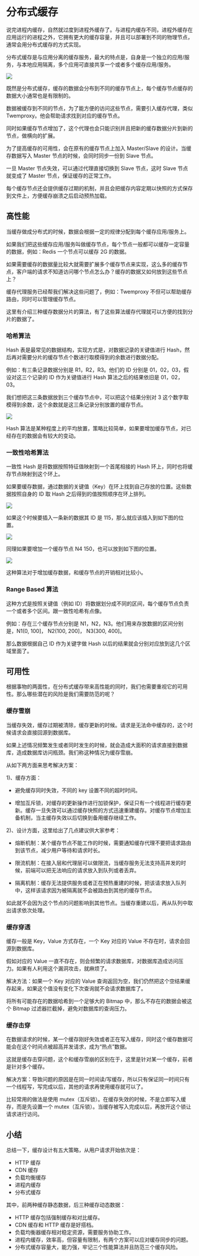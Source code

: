 # 分布式缓存
 说完进程内缓存，自然就过度到进程外缓存了。与进程内缓存不同，进程外缓存在应用运行的进程之外，它拥有更大的缓存容量，并且可以部署到不同的物理节点，通常会用分布式缓存的方式实现。
 
 分布式缓存是与应用分离的缓存服务，最大的特点是，自身是一个独立的应用/服务，与本地应用隔离，多个应用可直接共享一个或者多个缓存应用/服务。
 
 ![](https://user-gold-cdn.xitu.io/2019/9/22/16d56a81b9116323?imageView2/0/w/1280/h/960/format/webp/ignore-error/1)
 
 既然是分布式缓存，缓存的数据会分布到不同的缓存节点上，每个缓存节点缓存的数据大小通常也是有限制的。
 
 数据被缓存到不同的节点，为了能方便的访问这些节点，需要引入缓存代理，类似 Twemproxy。他会帮助请求找到对应的缓存节点。
 
 同时如果缓存节点增加了，这个代理也会只能识别并且把新的缓存数据分片到新的节点，做横向的扩展。
 
 为了提高缓存的可用性，会在原有的缓存节点上加入 Master/Slave 的设计。当缓存数据写入 Master 节点的时候，会同时同步一份到 Slave 节点。
 
 一旦 Master 节点失效，可以通过代理直接切换到 Slave 节点，这时 Slave 节点就变成了 Master 节点，保证缓存的正常工作。
 
 每个缓存节点还会提供缓存过期的机制，并且会把缓存内容定期以快照的方式保存到文件上，方便缓存崩溃之后启动预热加载。
 
## 高性能
   当缓存做成分布式的时候，数据会根据一定的规律分配到每个缓存应用/服务上。
   
   如果我们把这些缓存应用/服务叫做缓存节点，每个节点一般都可以缓存一定容量的数据，例如：Redis 一个节点可以缓存 2G 的数据。
   
   如果需要缓存的数据量比较大就需要扩展多个缓存节点来实现，这么多的缓存节点，客户端的请求不知道访问哪个节点怎么办？缓存的数据又如何放到这些节点上？
   
   缓存代理服务已经帮我们解决这些问题了，例如：Twemproxy 不但可以帮助缓存路由，同时可以管理缓存节点。
   
   这里有介绍三种缓存数据分片的算法，有了这些算法缓存代理就可以方便的找到分片的数据了。
   
### 哈希算法
Hash 表是最常见的数据结构，实现方式是，对数据记录的关键值进行 Hash，然后再对需要分片的缓存节点个数进行取模得到的余数进行数据分配。

例如：有三条记录数据分别是 R1，R2，R3。他们的 ID 分别是 01，02，03，假设对这三个记录的 ID 作为关键值进行 Hash 算法之后的结果依旧是 01，02，03。

我们想把这三条数据放到三个缓存节点中，可以把这个结果分别对 3 这个数字取模得到余数，这个余数就是这三条记录分别放置的缓存节点。

![](https://user-gold-cdn.xitu.io/2019/9/22/16d56a94217adb7b?imageView2/0/w/1280/h/960/format/webp/ignore-error/1)

Hash 算法是某种程度上的平均放置，策略比较简单，如果要增加缓存节点，对已经存在的数据会有较大的变动。

###  一致性哈希算法
   一致性 Hash 是将数据按照特征值映射到一个首尾相接的 Hash 环上，同时也将缓存节点映射到这个环上。
    
   如果要缓存数据，通过数据的关键值（Key）在环上找到自己存放的位置。这些数据按照自身的 ID 取 Hash 之后得到的值按照顺序在环上排列。
   
   ![](https://user-gold-cdn.xitu.io/2019/9/22/16d56a9d134c1e6a?imageView2/0/w/1280/h/960/format/webp/ignore-error/1)
   
   如果这个时候要插入一条新的数据其 ID 是 115，那么就应该插入到如下图的位置。
   
   ![](https://user-gold-cdn.xitu.io/2019/9/22/16d56aa0797af888?imageView2/0/w/1280/h/960/format/webp/ignore-error/1)
   
   同理如果要增加一个缓存节点 N4 150，也可以放到如下图的位置。
   
   ![](https://user-gold-cdn.xitu.io/2019/9/22/16d56aaa9c001ed7?imageView2/0/w/1280/h/960/format/webp/ignore-error/1)
   
   这种算法对于增加缓存数据，和缓存节点的开销相对比较小。
   
###  Range Based 算法
  这种方式是按照关键值（例如 ID）将数据划分成不同的区间，每个缓存节点负责一个或者多个区间。跟一致性哈希有点像。
  
  例如：存在三个缓存节点分别是 N1，N2，N3。他们用来存放数据的区间分别是，N1(0, 100]， N2(100, 200]， N3(300, 400]。
  
  那么数据根据自己 ID 作为关键字做 Hash 以后的结果就会分别对应放到这几个区域里面了。
  
## 可用性
  根据事物的两面性，在分布式缓存带来高性能的同时，我们也需要重视它的可用性。那么哪些潜在的风险是我们需要防范的呢？
  
### 缓存雪崩
   当缓存失效，缓存过期被清除，缓存更新的时候。请求是无法命中缓存的，这个时候请求会直接回源到数据库。
    
   如果上述情况频繁发生或者同时发生的时候，就会造成大面积的请求直接到数据库，造成数据库访问瓶颈。我们称这种情况为缓存雪崩。
    
   从如下两方面来思考解决方案：
    
   1)、缓存方面：
    
   * 避免缓存同时失效，不同的 key 设置不同的超时时间。
    
   * 增加互斥锁，对缓存的更新操作进行加锁保护，保证只有一个线程进行缓存更新。缓存一旦失效可以通过缓存快照的方式迅速重建缓存。对缓存节点增加主备机制，当主缓存失效以后切换到备用缓存继续工作。
    
   2)、设计方面，这里给出了几点建议供大家参考：
    
   * 熔断机制：某个缓存节点不能工作的时候，需要通知缓存代理不要把请求路由到该节点，减少用户等待和请求时长。
    
   * 限流机制：在接入层和代理层可以做限流，当缓存服务无法支持高并发的时候，前端可以把无法响应的请求放入到队列或者丢弃。
    
   * 隔离机制：缓存无法提供服务或者正在预热重建的时候，把该请求放入队列中，这样该请求因为被隔离就不会被路由到其他的缓存节点。
    
 如此就不会因为这个节点的问题影响到其他节点。当缓存重建以后，再从队列中取出请求依次处理。
    
###  缓存穿透
   缓存一般是 Key，Value 方式存在，一个 Key 对应的 Value 不存在时，请求会回源到数据库。
    
   假如对应的 Value 一直不存在，则会频繁的请求数据库，对数据库造成访问压力。如果有人利用这个漏洞攻击，就麻烦了。
    
   解决方法：如果一个 Key 对应的 Value 查询返回为空，我们仍然把这个空结果缓存起来，如果这个值没有变化下次查询就不会请求数据库了。
    
   将所有可能存在的数据哈希到一个足够大的 Bitmap 中，那么不存在的数据会被这个 Bitmap 过滤器拦截掉，避免对数据库的查询压力。
   
### 缓存击穿
   在数据请求的时候，某一个缓存刚好失效或者正在写入缓存，同时这个缓存数据可能会在这个时间点被超高并发请求，成为“热点”数据。
    
   这就是缓存击穿问题，这个和缓存雪崩的区别在于，这里是针对某一个缓存，前者是针对多个缓存。
    
   解决方案：导致问题的原因是在同一时间读/写缓存，所以只有保证同一时间只有一个线程写，写完成以后，其他的请求再使用缓存就可以了。
    
   比较常用的做法是使用 mutex（互斥锁）。在缓存失效的时候，不是立即写入缓存，而是先设置一个 mutex（互斥锁）。当缓存被写入完成以后，再放开这个锁让请求进行访问。
   
## 小结
   总结一下，缓存设计有五大策略，从用户请求开始依次是：
   
   * HTTP 缓存
   * CDN 缓存
   * 负载均衡缓存
   * 进程内缓存
   * 分布式缓存
   
   其中，前两种缓存静态数据，后三种缓存动态数据：
   
   * HTTP 缓存包括强制缓存和对比缓存。
   * CDN 缓存和 HTTP 缓存是好搭档。
   * 负载均衡器缓存相对稳定资源，需要服务协助工作。
   * 进程内缓存，效率高，但容量有限制，有两个方案可以应对缓存同步的问题。
   * 分布式缓存容量大，能力强，牢记三个性能算法并且防范三个缓存风险。
     